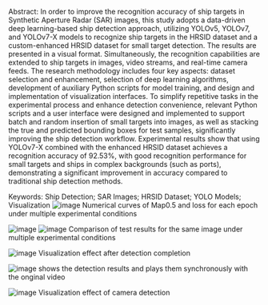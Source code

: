 Abstract: In order to improve the recognition accuracy of ship targets in Synthetic Aperture Radar (SAR) images, this study adopts a data-driven deep learning-based ship detection approach, utilizing YOLOv5, YOLOv7, and YOLOv7-X models to recognize ship targets in the HRSID dataset and a custom-enhanced HRSID dataset for small target detection. The results are presented in a visual format. Simultaneously, the recognition capabilities are extended to ship targets in images, video streams, and real-time camera feeds. The research methodology includes four key aspects: dataset selection and enhancement, selection of deep learning algorithms, development of auxiliary Python scripts for model training, and design and implementation of visualization interfaces. To simplify repetitive tasks in the experimental process and enhance detection convenience, relevant Python scripts and a user interface were designed and implemented to support batch and random insertion of small targets into images, as well as stacking the true and predicted bounding boxes for test samples, significantly improving the ship detection workflow. Experimental results show that using YOLOv7-X combined with the enhanced HRSID dataset achieves a recognition accuracy of 92.53%, with good recognition performance for small targets and ships in complex backgrounds (such as ports), demonstrating a significant improvement in accuracy compared to traditional ship detection methods. 

Keywords: Ship Detection; SAR Images; HRSID Dataset; YOLO Models; Visualization
![image](https://github.com/user-attachments/assets/2f4b6e93-d8f2-43c6-a610-c5478c1550c6)
Numerical curves of Map0.5 and loss for each epoch under multiple experimental conditions

![image](https://github.com/user-attachments/assets/7dc3c44b-a55c-4bed-b2da-70f0d8a29b62)
![image](https://github.com/user-attachments/assets/40ed56d6-b04c-4670-9cf2-0ec24d23423e)
Comparison of test results for the same image under multiple experimental conditions

![image](https://github.com/user-attachments/assets/92b6ae52-60ef-4029-95a0-10b744853c1e)
Visualization effect after detection completion

![image](https://github.com/user-attachments/assets/d6372c74-2dfc-424c-91ae-8f2874b1b05d)
shows the detection results and plays them synchronously with the onginal video

![image](https://github.com/user-attachments/assets/91e91dbf-1f99-483c-a323-d678d75e7866)
Visualization effect of camera detection


